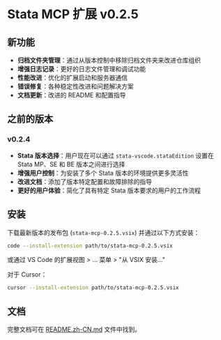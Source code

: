 # Stata MCP 扩展 v0.2.5

## 新功能

- **归档文件夹管理**：通过从版本控制中移除归档文件夹来改进仓库组织
- **增强日志记录**：更好的日志文件管理和调试功能
- **性能改进**：优化的扩展启动和服务器通信
- **错误修复**：各种稳定性改进和问题解决方案
- **文档更新**：改进的 README 和配置指导

## 之前的版本

### v0.2.4
- **Stata 版本选择**：用户现在可以通过 `stata-vscode.stataEdition` 设置在 Stata MP、SE 和 BE 版本之间进行选择
- **增强用户控制**：为安装了多个 Stata 版本的环境提供更多灵活性
- **改进文档**：添加了版本特定配置和故障排除的指导
- **更好的用户体验**：简化了具有特定 Stata 版本要求的用户的工作流程

## 安装

下载最新版本的发布包 (`stata-mcp-0.2.5.vsix`) 并通过以下方式安装：

```bash
code --install-extension path/to/stata-mcp-0.2.5.vsix
```

或通过 VS Code 的扩展视图 > ... 菜单 > "从 VSIX 安装..."

对于 Cursor：
```bash
cursor --install-extension path/to/stata-mcp-0.2.5.vsix
```

## 文档

完整文档可在 [README.zh-CN.md](https://github.com/hanlulong/stata-mcp/blob/main/README.zh-CN.md) 文件中找到。